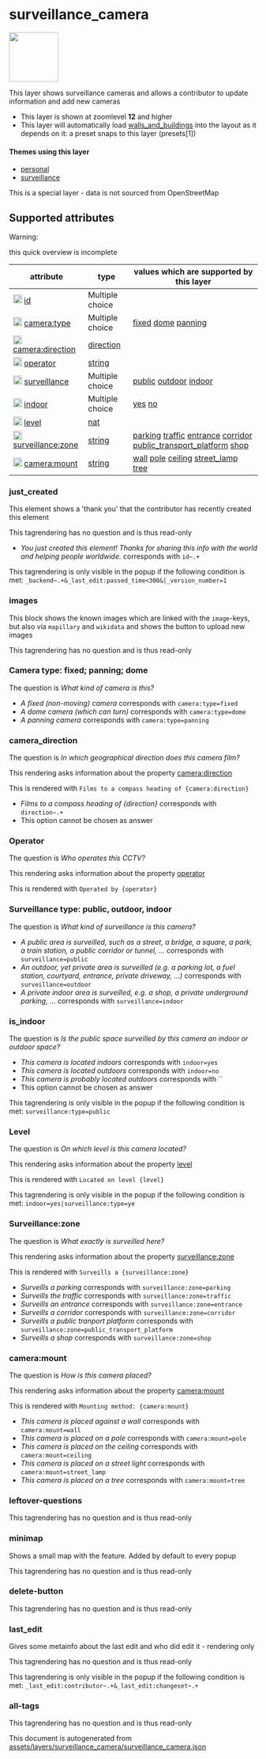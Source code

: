 [//]: # (WARNING: this file is automatically generated. Please find the sources at the bottom and edit those sources)

 surveillance_camera 
=====================



<img src='https://mapcomplete.org/./assets/themes/surveillance/logo.svg' height="100px"> 

This layer shows surveillance cameras and allows a contributor to update information and add new cameras






  - This layer is shown at zoomlevel **12** and higher
  - This layer will automatically load  [walls_and_buildings](./walls_and_buildings.md)  into the layout as it depends on it:  a preset snaps to this layer (presets[1])




#### Themes using this layer 





  - [personal](https://mapcomplete.org/personal)
  - [surveillance](https://mapcomplete.org/surveillance)


This is a special layer - data is not sourced from OpenStreetMap



 Supported attributes 
----------------------



Warning: 

this quick overview is incomplete



attribute | type | values which are supported by this layer
----------- | ------ | ------------------------------------------
[<img src='https://mapcomplete.org/assets/svg/statistics.svg' height='18px'>](https://taginfo.openstreetmap.org/keys/id#values) [id](https://wiki.openstreetmap.org/wiki/Key:id) | Multiple choice | 
[<img src='https://mapcomplete.org/assets/svg/statistics.svg' height='18px'>](https://taginfo.openstreetmap.org/keys/camera:type#values) [camera:type](https://wiki.openstreetmap.org/wiki/Key:camera:type) | Multiple choice | [fixed](https://wiki.openstreetmap.org/wiki/Tag:camera:type%3Dfixed) [dome](https://wiki.openstreetmap.org/wiki/Tag:camera:type%3Ddome) [panning](https://wiki.openstreetmap.org/wiki/Tag:camera:type%3Dpanning)
[<img src='https://mapcomplete.org/assets/svg/statistics.svg' height='18px'>](https://taginfo.openstreetmap.org/keys/camera:direction#values) [camera:direction](https://wiki.openstreetmap.org/wiki/Key:camera:direction) | [direction](../SpecialInputElements.md#direction) | 
[<img src='https://mapcomplete.org/assets/svg/statistics.svg' height='18px'>](https://taginfo.openstreetmap.org/keys/operator#values) [operator](https://wiki.openstreetmap.org/wiki/Key:operator) | [string](../SpecialInputElements.md#string) | 
[<img src='https://mapcomplete.org/assets/svg/statistics.svg' height='18px'>](https://taginfo.openstreetmap.org/keys/surveillance#values) [surveillance](https://wiki.openstreetmap.org/wiki/Key:surveillance) | Multiple choice | [public](https://wiki.openstreetmap.org/wiki/Tag:surveillance%3Dpublic) [outdoor](https://wiki.openstreetmap.org/wiki/Tag:surveillance%3Doutdoor) [indoor](https://wiki.openstreetmap.org/wiki/Tag:surveillance%3Dindoor)
[<img src='https://mapcomplete.org/assets/svg/statistics.svg' height='18px'>](https://taginfo.openstreetmap.org/keys/indoor#values) [indoor](https://wiki.openstreetmap.org/wiki/Key:indoor) | Multiple choice | [yes](https://wiki.openstreetmap.org/wiki/Tag:indoor%3Dyes) [no](https://wiki.openstreetmap.org/wiki/Tag:indoor%3Dno)
[<img src='https://mapcomplete.org/assets/svg/statistics.svg' height='18px'>](https://taginfo.openstreetmap.org/keys/level#values) [level](https://wiki.openstreetmap.org/wiki/Key:level) | [nat](../SpecialInputElements.md#nat) | 
[<img src='https://mapcomplete.org/assets/svg/statistics.svg' height='18px'>](https://taginfo.openstreetmap.org/keys/surveillance:zone#values) [surveillance:zone](https://wiki.openstreetmap.org/wiki/Key:surveillance:zone) | [string](../SpecialInputElements.md#string) | [parking](https://wiki.openstreetmap.org/wiki/Tag:surveillance:zone%3Dparking) [traffic](https://wiki.openstreetmap.org/wiki/Tag:surveillance:zone%3Dtraffic) [entrance](https://wiki.openstreetmap.org/wiki/Tag:surveillance:zone%3Dentrance) [corridor](https://wiki.openstreetmap.org/wiki/Tag:surveillance:zone%3Dcorridor) [public_transport_platform](https://wiki.openstreetmap.org/wiki/Tag:surveillance:zone%3Dpublic_transport_platform) [shop](https://wiki.openstreetmap.org/wiki/Tag:surveillance:zone%3Dshop)
[<img src='https://mapcomplete.org/assets/svg/statistics.svg' height='18px'>](https://taginfo.openstreetmap.org/keys/camera:mount#values) [camera:mount](https://wiki.openstreetmap.org/wiki/Key:camera:mount) | [string](../SpecialInputElements.md#string) | [wall](https://wiki.openstreetmap.org/wiki/Tag:camera:mount%3Dwall) [pole](https://wiki.openstreetmap.org/wiki/Tag:camera:mount%3Dpole) [ceiling](https://wiki.openstreetmap.org/wiki/Tag:camera:mount%3Dceiling) [street_lamp](https://wiki.openstreetmap.org/wiki/Tag:camera:mount%3Dstreet_lamp) [tree](https://wiki.openstreetmap.org/wiki/Tag:camera:mount%3Dtree)




### just_created 



This element shows a 'thank you' that the contributor has recently created this element

This tagrendering has no question and is thus read-only





  - *You just created this element! Thanks for sharing this info with the world and helping people worldwide.*  corresponds with  `id~.+`


This tagrendering is only visible in the popup if the following condition is met: `_backend~.+&_last_edit:passed_time<300&|_version_number=1`



### images 



This block shows the known images which are linked with the `image`-keys, but also via `mapillary` and `wikidata` and shows the button to upload new images

This tagrendering has no question and is thus read-only





### Camera type: fixed; panning; dome 



The question is  *What kind of camera is this?*





  - *A fixed (non-moving) camera*  corresponds with  `camera:type=fixed`
  - *A dome camera (which can turn)*  corresponds with  `camera:type=dome`
  - *A panning camera*  corresponds with  `camera:type=panning`




### camera_direction 



The question is  *In which geographical direction does this camera film?*

This rendering asks information about the property  [camera:direction](https://wiki.openstreetmap.org/wiki/Key:camera:direction) 

This is rendered with  `Films to a compass heading of {camera:direction}`





  - *Films to a compass heading of {direction}*  corresponds with  `direction~.+`
  - This option cannot be chosen as answer




### Operator 



The question is  *Who operates this CCTV?*

This rendering asks information about the property  [operator](https://wiki.openstreetmap.org/wiki/Key:operator) 

This is rendered with  `Operated by {operator}`





### Surveillance type: public, outdoor, indoor 



The question is  *What kind of surveillance is this camera?*





  - *A public area is surveilled, such as a street, a bridge, a square, a park, a train station, a public corridor or tunnel, …*  corresponds with  `surveillance=public`
  - *An outdoor, yet private area is surveilled (e.g. a parking lot, a fuel station, courtyard, entrance, private driveway, …)*  corresponds with  `surveillance=outdoor`
  - *A private indoor area is surveilled, e.g. a shop, a private underground parking, …*  corresponds with  `surveillance=indoor`




### is_indoor 



The question is  *Is the public space surveilled by this camera an indoor or outdoor space?*





  - *This camera is located indoors*  corresponds with  `indoor=yes`
  - *This camera is located outdoors*  corresponds with  `indoor=no`
  - *This camera is probably located outdoors*  corresponds with  ``
  - This option cannot be chosen as answer


This tagrendering is only visible in the popup if the following condition is met: `surveillance:type=public`



### Level 



The question is  *On which level is this camera located?*

This rendering asks information about the property  [level](https://wiki.openstreetmap.org/wiki/Key:level) 

This is rendered with  `Located on level {level}`



This tagrendering is only visible in the popup if the following condition is met: `indoor=yes|surveillance:type=ye`



### Surveillance:zone 



The question is  *What exactly is surveilled here?*

This rendering asks information about the property  [surveillance:zone](https://wiki.openstreetmap.org/wiki/Key:surveillance:zone) 

This is rendered with  `Surveills a {surveillance:zone}`





  - *Surveills a parking*  corresponds with  `surveillance:zone=parking`
  - *Surveills the traffic*  corresponds with  `surveillance:zone=traffic`
  - *Surveills an entrance*  corresponds with  `surveillance:zone=entrance`
  - *Surveills a corridor*  corresponds with  `surveillance:zone=corridor`
  - *Surveills a public tranport platform*  corresponds with  `surveillance:zone=public_transport_platform`
  - *Surveills a shop*  corresponds with  `surveillance:zone=shop`




### camera:mount 



The question is  *How is this camera placed?*

This rendering asks information about the property  [camera:mount](https://wiki.openstreetmap.org/wiki/Key:camera:mount) 

This is rendered with  `Mounting method: {camera:mount}`





  - *This camera is placed against a wall*  corresponds with  `camera:mount=wall`
  - *This camera is placed on a pole*  corresponds with  `camera:mount=pole`
  - *This camera is placed on the ceiling*  corresponds with  `camera:mount=ceiling`
  - *This camera is placed on a street light*  corresponds with  `camera:mount=street_lamp`
  - *This camera is placed on a tree*  corresponds with  `camera:mount=tree`




### leftover-questions 



This tagrendering has no question and is thus read-only





### minimap 



Shows a small map with the feature. Added by default to every popup

This tagrendering has no question and is thus read-only





### delete-button 



This tagrendering has no question and is thus read-only





### last_edit 



Gives some metainfo about the last edit and who did edit it - rendering only

This tagrendering has no question and is thus read-only



This tagrendering is only visible in the popup if the following condition is met: `_last_edit:contributor~.+&_last_edit:changeset~.+`



### all-tags 



This tagrendering has no question and is thus read-only

 

This document is autogenerated from [assets/layers/surveillance_camera/surveillance_camera.json](https://github.com/pietervdvn/MapComplete/blob/develop/assets/layers/surveillance_camera/surveillance_camera.json)
